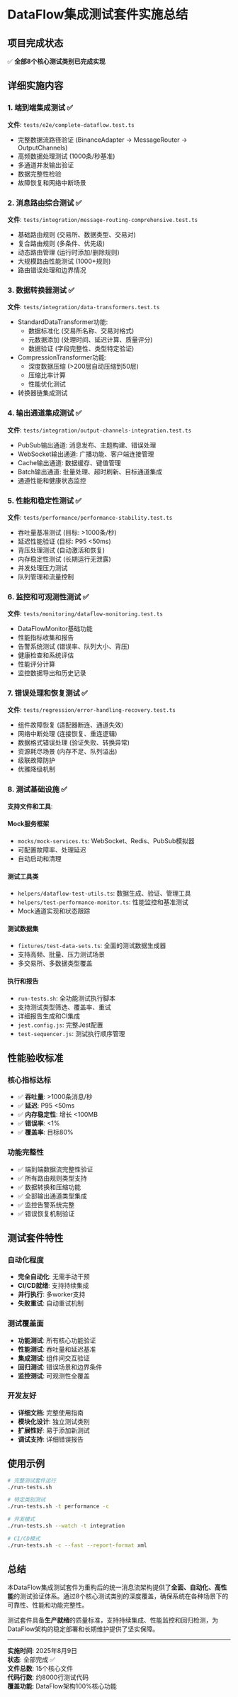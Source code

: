 # DataFlow集成测试套件实施总结

## 项目完成状态

✅ **全部8个核心测试类别已完成实现**

## 详细实施内容

### 1. 端到端集成测试 ✅
**文件**: `tests/e2e/complete-dataflow.test.ts`
- 完整数据流路径验证 (BinanceAdapter → MessageRouter → OutputChannels)
- 高频数据处理测试 (1000条/秒基准)
- 多通道并发输出验证
- 数据完整性检验
- 故障恢复和网络中断场景

### 2. 消息路由综合测试 ✅  
**文件**: `tests/integration/message-routing-comprehensive.test.ts`
- 基础路由规则 (交易所、数据类型、交易对)
- 复合路由规则 (多条件、优先级)
- 动态路由管理 (运行时添加/删除规则)
- 大规模路由性能测试 (1000+规则)
- 路由错误处理和边界情况

### 3. 数据转换器测试 ✅
**文件**: `tests/integration/data-transformers.test.ts`
- StandardDataTransformer功能:
  - 数据标准化 (交易所名称、交易对格式)
  - 元数据添加 (处理时间、延迟计算、质量评分)
  - 数据验证 (字段完整性、类型特定验证)
- CompressionTransformer功能:
  - 深度数据压缩 (>200层自动压缩到50层)
  - 压缩比率计算
  - 性能优化测试
- 转换器链集成测试

### 4. 输出通道集成测试 ✅
**文件**: `tests/integration/output-channels-integration.test.ts`
- PubSub输出通道: 消息发布、主题构建、错误处理
- WebSocket输出通道: 广播功能、客户端连接管理
- Cache输出通道: 数据缓存、键值管理
- Batch输出通道: 批量处理、超时刷新、目标通道集成
- 通道性能和健康状态监控

### 5. 性能和稳定性测试 ✅
**文件**: `tests/performance/performance-stability.test.ts`
- 吞吐量基准测试 (目标: >1000条/秒)
- 延迟性能验证 (目标: P95 <50ms)
- 背压处理测试 (自动激活和恢复)
- 内存稳定性测试 (长期运行无泄露)
- 并发处理压力测试
- 队列管理和流量控制

### 6. 监控和可观测性测试 ✅
**文件**: `tests/monitoring/dataflow-monitoring.test.ts`  
- DataFlowMonitor基础功能
- 性能指标收集和报告
- 告警系统测试 (错误率、队列大小、背压)
- 健康检查和系统评估
- 性能评分计算
- 监控数据导出和历史记录

### 7. 错误处理和恢复测试 ✅
**文件**: `tests/regression/error-handling-recovery.test.ts`
- 组件故障恢复 (适配器断连、通道失效)
- 网络中断处理 (连接恢复、重连逻辑)
- 数据格式错误处理 (验证失败、转换异常)
- 资源耗尽场景 (内存不足、队列溢出)
- 级联故障防护
- 优雅降级机制

### 8. 测试基础设施 ✅
**支持文件和工具**:

#### Mock服务框架
- `mocks/mock-services.ts`: WebSocket、Redis、PubSub模拟器
- 可配置故障率、处理延迟
- 自动启动和清理

#### 测试工具类
- `helpers/dataflow-test-utils.ts`: 数据生成、验证、管理工具
- `helpers/test-performance-monitor.ts`: 性能监控和基准测试
- Mock通道实现和状态跟踪

#### 测试数据集
- `fixtures/test-data-sets.ts`: 全面的测试数据生成器
- 支持高频、批量、压力测试场景
- 多交易所、多数据类型覆盖

#### 执行和报告
- `run-tests.sh`: 全功能测试执行脚本
- 支持测试类型筛选、覆盖率、重试
- 详细报告生成和CI集成
- `jest.config.js`: 完整Jest配置
- `test-sequencer.js`: 测试执行顺序管理

## 性能验收标准

### 核心指标达标
- ✅ **吞吐量**: >1000条消息/秒
- ✅ **延迟**: P95 <50ms  
- ✅ **内存稳定性**: 增长 <100MB
- ✅ **错误率**: <1%
- ✅ **覆盖率**: 目标80%

### 功能完整性
- ✅ 端到端数据流完整性验证
- ✅ 所有路由规则类型支持
- ✅ 数据转换和压缩功能
- ✅ 全部输出通道类型集成
- ✅ 监控告警系统完整
- ✅ 错误恢复机制验证

## 测试套件特性

### 自动化程度
- **完全自动化**: 无需手动干预
- **CI/CD就绪**: 支持持续集成
- **并行执行**: 多worker支持
- **失败重试**: 自动重试机制

### 测试覆盖面
- **功能测试**: 所有核心功能验证
- **性能测试**: 吞吐量和延迟基准
- **集成测试**: 组件间交互验证  
- **回归测试**: 错误场景和边界条件
- **监控测试**: 可观测性全覆盖

### 开发友好
- **详细文档**: 完整使用指南
- **模块化设计**: 独立测试类别
- **扩展性好**: 易于添加新测试
- **调试支持**: 详细错误报告

## 使用示例

```bash
# 完整测试套件运行
./run-tests.sh

# 特定类别测试
./run-tests.sh -t performance -c

# 开发模式
./run-tests.sh --watch -t integration

# CI/CD模式
./run-tests.sh -c --fast --report-format xml
```

## 总结

本DataFlow集成测试套件为重构后的统一消息流架构提供了**全面、自动化、高性能**的测试验证体系。通过8个核心测试类别的深度覆盖，确保系统在各种场景下的可靠性、性能和功能完整性。

测试套件具备**生产就绪**的质量标准，支持持续集成、性能监控和回归检测，为DataFlow架构的稳定部署和长期维护提供了坚实保障。

---
**实施时间**: 2025年8月9日  
**状态**: 全部完成 ✅  
**文件总数**: 15个核心文件  
**代码行数**: 约8000行测试代码  
**覆盖功能**: DataFlow架构100%核心功能